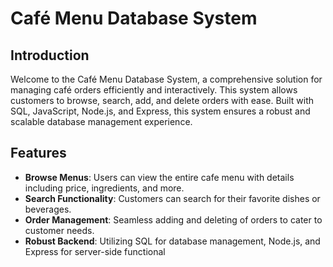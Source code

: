 # Café Menu Database System

## Introduction
Welcome to the Café Menu Database System, a comprehensive solution for managing café orders efficiently and interactively. This system allows customers to browse, search, add, and delete orders with ease. Built with SQL, JavaScript, Node.js, and Express, this system ensures a robust and scalable database management experience.

## Features
- **Browse Menus**: Users can view the entire cafe menu with details including price, ingredients, and more.
- **Search Functionality**: Customers can search for their favorite dishes or beverages.
- **Order Management**: Seamless adding and deleting of orders to cater to customer needs.
- **Robust Backend**: Utilizing SQL for database management, Node.js, and Express for server-side functional 
